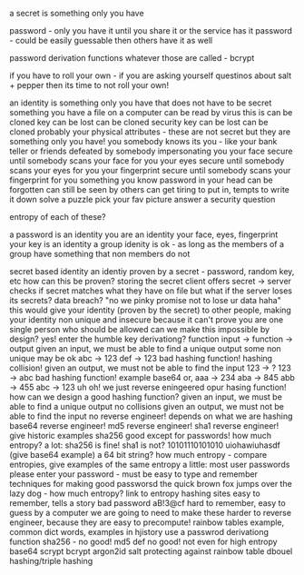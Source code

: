 a secret is something only you have

password - only you have it until you share it or the service has it
password - could be easily guessable then others have it as well

password derivation functions whatever those are called - bcrypt

if you have to roll your own - if you are asking  yourself questinos about salt + pepper then its time to not roll your own!




an identity is something only you have that does not have to be secret
    something you have
        a file on a computer
            can be read by virus
                this is can be cloned
        key
            can be lost
            can be cloned
        security key
            can be lost
            can be cloned probably
        your physical attributes - these are not secret but they are something only you have!
            you
                somebody knows its you - like your bank teller or friends
                defeated by somebody impersonating you
            your face
                secure until somebody scans your face for you
            your eyes
                secure until somebody scans your eyes for you
            your fingerprint
                secure until somebody scans your fingerprint for you
    something you know
        password in your head
            can be forgotten
            can still be seen by others
            can get tiring to put in, tempts to write it down
        solve a puzzle
        pick your fav picture
        answer a security question

entropy of each of these?





a password is an identity
you are an identity
    your face, eyes, fingerprint
your key is an identity
a group idenity is ok - as long as the members of a group have something that non members do not





secret based identity
    an identiy proven by a secret - password, random key, etc 
        how can this be proven?
        storing the secret
        client offers secret -> server checks if secret matches what they have on file
        but what if the server loses its secrets? data breach?
            "no we pinky promise not to lose ur data haha"
            this would give your identity (proven by the secret) to other people, making your identity non unique and insecure because it can't prove you are one single person who should be allowed
        can we make this impossible by design? yes!
        enter the humble key derivationg? function
            input -> function ->  output
            given an input, we must be able to find a unique output
                some non unique may be ok
                abc -> 123
                def -> 123
                bad hashing function! hashing collision!
            given an output, we must not be able to find the input
                123 -> ?
                123 -> abc
                bad hashing function! example base64
                or,
                    aaa -> 234
                    aba -> 845
                    abb -> 455
                    abc -> 123
                    uh oh! we just reverse eningeered opur hasing function!
            how can we design a good hashing function?
                given an input, we must be able to find a unique output
                    no collisions
                given an output, we must not be able to find the input
                    no reverse engineer!
                depends on what we are hashing
                    base64
                        reverse engineer!
                    md5
                        reverse engineer!
                    sha1
                        reverse engineer!
                        give historic examples
                    sha256
                        good
                        except for passwords!
                    how much entropy?
                        a lot: sha256 is fine! sha1 is not?
                            10101110101010
                            uiohawiuhasdf
                            (give base64 example)
                            a 64 bit string? how much entropy - compare entropies, give examples of the same entropy
                        a little: most user passwords
                            please enter your password - must be easy to type and remember
                            techniques for making good passworsd
                                the quick brown fox jumps over the lazy dog - how much entropy? link to entropy hashing sites
                                easy to remember, tells a story
                            bad password
                                aB!3@cf
                                hard to remember, easy to guess by a computer
                            we are going to need to make these harder to reverse engineer, because they are easy to precompute!
                                rainbow tables example, common dict words, examples in hjistory
                            use a passwrod derivationg function
                                sha256 - no good!
                                md5 def no good! not even for high entropy
                                base64
                                scrypt
                                bcrypt
                                argon2id
                                salt protecting against rainbow table
                        dbouel hashing/triple hashing
